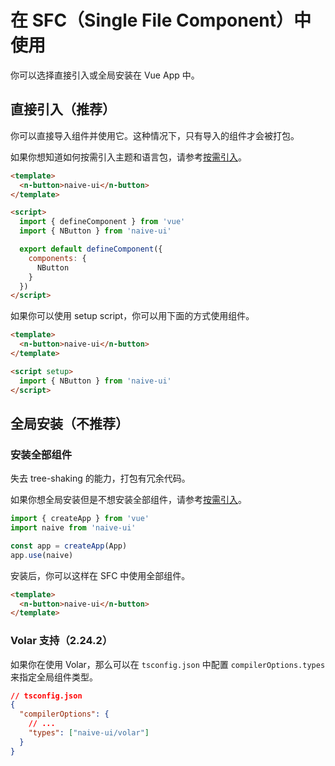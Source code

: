 <!--anchor:on-->

# 在 SFC（Single File Component）中使用

你可以选择直接引入或全局安装在 Vue App 中。

## 直接引入（推荐）

你可以直接导入组件并使用它。这种情况下，只有导入的组件才会被打包。

如果你想知道如何按需引入主题和语言包，请参考[按需引入](import-on-demand)。

```html
<template>
  <n-button>naive-ui</n-button>
</template>

<script>
  import { defineComponent } from 'vue'
  import { NButton } from 'naive-ui'

  export default defineComponent({
    components: {
      NButton
    }
  })
</script>
```

如果你可以使用 setup script，你可以用下面的方式使用组件。

```html
<template>
  <n-button>naive-ui</n-button>
</template>

<script setup>
  import { NButton } from 'naive-ui'
</script>
```

## 全局安装（不推荐）

### 安装全部组件

失去 tree-shaking 的能力，打包有冗余代码。

如果你想全局安装但是不想安装全部组件，请参考[按需引入](import-on-demand)。

```js
import { createApp } from 'vue'
import naive from 'naive-ui'

const app = createApp(App)
app.use(naive)
```

安装后，你可以这样在 SFC 中使用全部组件。

```html
<template>
  <n-button>naive-ui</n-button>
</template>
```

### Volar 支持（2.24.2）

如果你在使用 Volar，那么可以在 `tsconfig.json` 中配置 `compilerOptions.types` 来指定全局组件类型。

```json
// tsconfig.json
{
  "compilerOptions": {
    // ...
    "types": ["naive-ui/volar"]
  }
}
```
